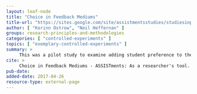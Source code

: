 ```yaml
---
layout: leaf-node
title: "Choice in Feedback Mediums"
title-url: "https://sites.google.com/site/assistmentsstudies/studiesinprogress/choice-in-feedback-mediums"
author: [ "Korinn Ostrow", "Neil Heffernan" ]
groups: research-principles-and-methodologies
categories: [ "controlled-experiments" ]
topics: [ "exemplary-controlled-experiments" ]
summary: >
     This was a pilot study to examine adding student preference to the ASSISTments platform.  The purpose of this study was to see if providing students a choice in feedback style would alter performance and learning gains.  Can students gauge whether video or text is best for their learning? Should students be given more control of their education?  This study used a 2x2 crossover design, with two feedback mediums (video or text) crossed with two conditions (choice or no choice).  Those in the experimental condition were asked to choose their feedback medium, while those in the control were randomly assigned to one of the two types of feedback. 
cite: >
     Choice in Feedback Mediums - ASSISTments: As a researcher's tool. (n.d.). Retrieved  from: https://sites.google.com/site/assistmentsstudies/studiesinprogress/choice-in-feedback-mediums
pub-date: 
added-date: 2017-04-26
resource-type: external-page
---
```


